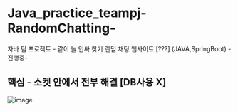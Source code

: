# Java_practice_teampj-RandomChatting-
자바 팀 프로젝트 - 같이 놀 인싸 찾기 랜덤 채팅 웹사이트 [???] (JAVA,SpringBoot) -진행중-  
  
## 핵심 - 소켓 안에서 전부 해결 [DB사용 X]  
![image](https://user-images.githubusercontent.com/100547978/179475242-2c61e876-524f-48b7-bc86-9e820abf2581.png)
